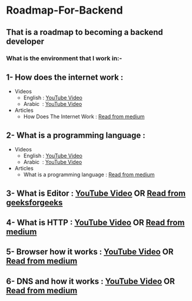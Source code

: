 # Roadmap-For-Backend
## That is a roadmap to becoming a backend developer

### What is the environment that I work in:-
## 1- How does the internet work : 
- Videos
  - English : [YouTube Video](https://www.youtube.com/watch?v=x3c1ih2NJEg)
  - Arabic &nbsp;: [YouTube Video](https://www.youtube.com/watch?v=99yxGabo-XE)
- Articles
  - How Does The Internet Work : [Read from medium](https://user3141592.medium.com/how-does-the-internet-work-edc2e22e7eb8)

## 2- What is a programming language :
- Videos
  - English : [YouTube Video](https://www.youtube.com/watch?v=EGQh5SZctaE)
  - Arabic &nbsp;: [YouTube Video](https://www.youtube.com/watch?v=VPtapGzSScU&t=1129s)
- Articles
  -  What is a programming language : [Read from medium](https://posco.medium.com/what-is-a-programming-language-community-and-what-does-it-value-faa5b84c065a)

## 3- What is Editor : [YouTube Video](https://www.youtube.com/watch?v=EQ5Rc4DFp4M) OR [Read from geeksforgeeks](https://www.geeksforgeeks.org/editors-types-system-programming/)
## 4- What is HTTP : [YouTube Video](https://www.youtube.com/watch?v=wW2A5SZ3GkI) OR [Read from medium](https://medium.com/@ahmadfarag/http-in-depth-dfdac806c2c0)
## 5- Browser how it works : [YouTube Video](https://www.youtube.com/watch?v=0IsQqJ7pwhw) OR [Read from medium](https://medium.com/@pdster/how-web-browsers-work-6385b9374375)
## 6- DNS and how it works : [YouTube Video](https://www.youtube.com/watch?v=nyH0nYhMW9M) OR [Read from medium](https://medium.com/basic-command-ls-linux/how-dns-works-b49c7395c91e)
